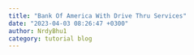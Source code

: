 ```yaml
---
title: "Bank Of America With Drive Thru Services"
date: "2023-04-03 08:26:47 +0300"
author: NrdyBhu1
category: tutorial blog
---
```

